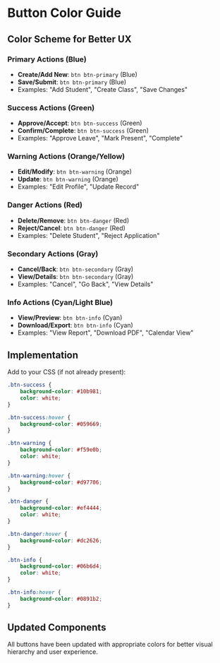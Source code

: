 # Button Color Guide

## Color Scheme for Better UX

### Primary Actions (Blue)
- **Create/Add New**: `btn btn-primary` (Blue)
- **Save/Submit**: `btn btn-primary` (Blue)
- Examples: "Add Student", "Create Class", "Save Changes"

### Success Actions (Green)
- **Approve/Accept**: `btn btn-success` (Green)
- **Confirm/Complete**: `btn btn-success` (Green)
- Examples: "Approve Leave", "Mark Present", "Complete"

### Warning Actions (Orange/Yellow)
- **Edit/Modify**: `btn btn-warning` (Orange)
- **Update**: `btn btn-warning` (Orange)
- Examples: "Edit Profile", "Update Record"

### Danger Actions (Red)
- **Delete/Remove**: `btn btn-danger` (Red)
- **Reject/Cancel**: `btn btn-danger` (Red)
- Examples: "Delete Student", "Reject Application"

### Secondary Actions (Gray)
- **Cancel/Back**: `btn btn-secondary` (Gray)
- **View/Details**: `btn btn-secondary` (Gray)
- Examples: "Cancel", "Go Back", "View Details"

### Info Actions (Cyan/Light Blue)
- **View/Preview**: `btn btn-info` (Cyan)
- **Download/Export**: `btn btn-info` (Cyan)
- Examples: "View Report", "Download PDF", "Calendar View"

## Implementation

Add to your CSS (if not already present):

```css
.btn-success {
    background-color: #10b981;
    color: white;
}

.btn-success:hover {
    background-color: #059669;
}

.btn-warning {
    background-color: #f59e0b;
    color: white;
}

.btn-warning:hover {
    background-color: #d97706;
}

.btn-danger {
    background-color: #ef4444;
    color: white;
}

.btn-danger:hover {
    background-color: #dc2626;
}

.btn-info {
    background-color: #06b6d4;
    color: white;
}

.btn-info:hover {
    background-color: #0891b2;
}
```

## Updated Components

All buttons have been updated with appropriate colors for better visual hierarchy and user experience.
